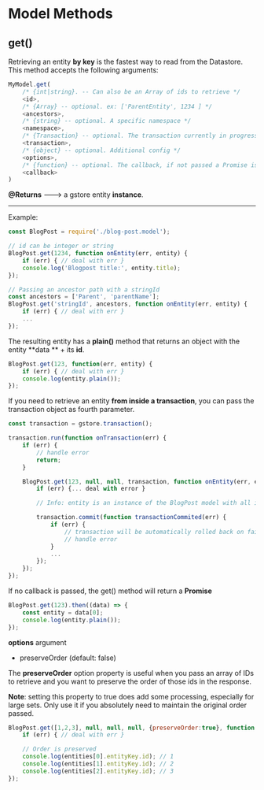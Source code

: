 # Model Methods

## get()

Retrieving an entity **by key** is the fastest way to read from the Datastore.  
This method accepts the following arguments:

```js
MyModel.get(
    /* {int|string}. -- Can also be an Array of ids to retrieve */
    <id>,
    /* {Array} -- optional. ex: ['ParentEntity', 1234 ] */
    <ancestors>,
    /* {string} -- optional. A specific namespace */
    <namespace>,
    /* {Transaction} -- optional. The transaction currently in progress */
    <transaction>,
    /* {object} -- optional. Additional config */
    <options>,
    /* {function} -- optional. The callback, if not passed a Promise is returned */
    <callback>
)
```

**@Returns** ---> a gstore entity **instance**.

---

Example:

```js
const BlogPost = require('./blog-post.model');

// id can be integer or string
BlogPost.get(1234, function onEntity(err, entity) {
    if (err) { // deal with err }
    console.log('Blogpost title:', entity.title);
});

// Passing an ancestor path with a stringId
const ancestors = ['Parent', 'parentName'];
BlogPost.get('stringId', ancestors, function onEntity(err, entity) {
    if (err) { // deal with err }
    ...
});
```

The resulting entity has a **plain\(\)** method that returns an object with the entity **data ** + its **id**.

```js
BlogPost.get(123, function(err, entity) {
    if (err) { // deal with err }
    console.log(entity.plain());
});
```

If you need to retrieve an entity **from inside a transaction**, you can pass the transaction object as fourth parameter.

```js
const transaction = gstore.transaction();

transaction.run(function onTransaction(err) {
    if (err) {
        // handle error
        return;
    }

    BlogPost.get(123, null, null, transaction, function onEntity(err, entity) {
        if (err) {... deal with error }

        // Info: entity is an instance of the BlogPost model with all its properties & methods

        transaction.commit(function transactionCommited(err) {
            if (err) {
                // transaction will be automatically rolled back on failure
                // handle error
            }
            ...
        });
    });
});
```

If no callback is passed, the get\(\) method will return a **Promise**

```js
BlogPost.get(123).then((data) => {
    const entity = data[0];
    console.log(entity.plain());
});
```

**options** argument

  - preserveOrder (default: false)
    
The **preserveOrder** option property is useful when you pass an array of IDs to retrieve and you want to preserve the order of those ids in the response.

**Note**: setting this property to true does add some processing, especially for large sets. Only use it if you absolutely need to maintain the original order passed.

```js
BlogPost.get([1,2,3], null, null, null, {preserveOrder:true}, function(err, entities) {
    if (err) { // deal with err }

    // Order is preserved
    console.log(entities[0].entityKey.id); // 1
    console.log(entities[1].entityKey.id); // 2
    console.log(entities[2].entityKey.id); // 3
});
```



